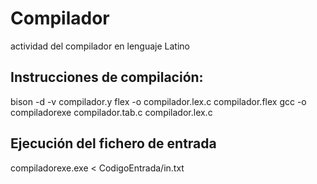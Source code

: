 # Compilador
actividad del compilador en lenguaje Latino

## Instrucciones de compilación:
bison -d -v compilador.y
flex -o compilador.lex.c compilador.flex
gcc -o compiladorexe compilador.tab.c compilador.lex.c

## Ejecución del fichero de entrada
compiladorexe.exe < CodigoEntrada/in.txt
